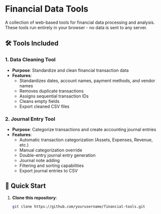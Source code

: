 # Financial Data Tools

A collection of web-based tools for financial data processing and analysis. These tools run entirely in your browser - no data is sent to any server.

## 🛠️ Tools Included

### 1. Data Cleaning Tool
- **Purpose**: Standardize and clean financial transaction data
- **Features**:
  - Standardizes dates, account names, payment methods, and vendor names
  - Removes duplicate transactions
  - Assigns sequential transaction IDs
  - Cleans empty fields
  - Export cleaned CSV files

### 2. Journal Entry Tool
- **Purpose**: Categorize transactions and create accounting journal entries
- **Features**:
  - Automatic transaction categorization (Assets, Expenses, Revenue, etc.)
  - Manual categorization override
  - Double-entry journal entry generation
  - Journal note adding
  - Filtering and sorting capabilities
  - Export journal entries to CSV

## 🚀 Quick Start

1. **Clone this repository**:
   ```bash
   git clone https://github.com/yourusername/financial-tools.git
